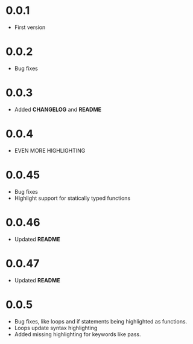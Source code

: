 
# 0.0.1
* First version

# 0.0.2
* Bug fixes

# 0.0.3
* Added **CHANGELOG** and **README**

# 0.0.4
* EVEN MORE HIGHLIGHTING

# 0.0.45
* Bug fixes
* Highlight support for statically typed functions

# 0.0.46
* Updated **README**

# 0.0.47
* Updated **README**

# 0.0.5
* Bug fixes, like loops and if statements being highlighted as functions.
* Loops update syntax highlighting
* Added missing highlighting for keywords like pass.
